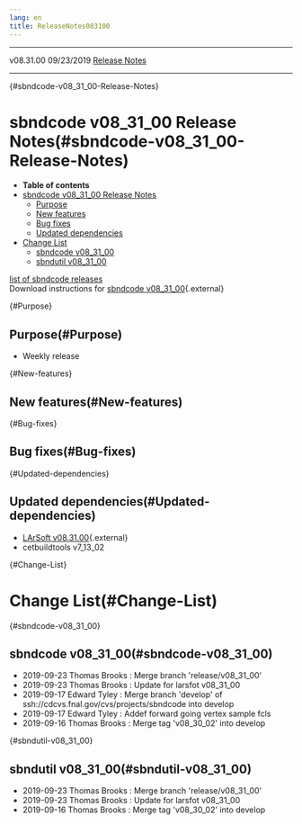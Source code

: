 ```yaml
---
lang: en
title: ReleaseNotes083100
---
```


  ----------- ------------ -- -- ------------------------------------------------------
  v08.31.00   09/23/2019         [Release Notes](ReleaseNotes083100.html)
  ----------- ------------ -- -- ------------------------------------------------------

{#sbndcode-v08_31_00-Release-Notes}

sbndcode v08\_31\_00 Release Notes(#sbndcode-v08_31_00-Release-Notes)
======================================================================================

-   **Table of contents**
-   [sbndcode v08\_31\_00 Release
    Notes](#sbndcode-v08_31_00-Release-Notes)
    -   [Purpose](#Purpose)
    -   [New features](#New-features)
    -   [Bug fixes](#Bug-fixes)
    -   [Updated dependencies](#Updated-dependencies)
-   [Change List](#Change-List)
    -   [sbndcode v08\_31\_00](#sbndcode-v08_31_00)
    -   [sbndutil v08\_31\_00](#sbndutil-v08_31_00)

[list of sbndcode
releases](List_of_SBND_code_releases.html)\
Download instructions for [sbndcode
v08\_31\_00](http://scisoft.fnal.gov/scisoft/bundles/sbnd/v08_31_00/sbndcode-v08_31_00.html){.external}

{#Purpose}

Purpose(#Purpose)
----------------------------------

-   Weekly release

{#New-features}

New features(#New-features)
--------------------------------------------

{#Bug-fixes}

Bug fixes(#Bug-fixes)
--------------------------------------

{#Updated-dependencies}

Updated dependencies(#Updated-dependencies)
------------------------------------------------------------

-   [LArSoft
    v08.31.00](https://cdcvs.fnal.gov/redmine/projects/larsoft/wiki/ReleaseNotes083100){.external}
-   cetbuildtools v7\_13\_02

{#Change-List}

Change List(#Change-List)
==========================================

{#sbndcode-v08_31_00}

sbndcode v08\_31\_00(#sbndcode-v08_31_00)
----------------------------------------------------------

-   2019-09-23 Thomas Brooks : Merge branch \'release/v08\_31\_00\'
-   2019-09-23 Thomas Brooks : Update for larsfot v08\_31\_00
-   2019-09-17 Edward Tyley : Merge branch \'develop\' of
    ssh://cdcvs.fnal.gov/cvs/projects/sbndcode into develop
-   2019-09-17 Edward Tyley : Addef forward going vertex sample fcls
-   2019-09-16 Thomas Brooks : Merge tag \'v08\_30\_02\' into develop

{#sbndutil-v08_31_00}

sbndutil v08\_31\_00(#sbndutil-v08_31_00)
----------------------------------------------------------

-   2019-09-23 Thomas Brooks : Merge branch \'release/v08\_31\_00\'
-   2019-09-23 Thomas Brooks : Update for larsfot v08\_31\_00
-   2019-09-16 Thomas Brooks : Merge tag \'v08\_30\_02\' into develop
